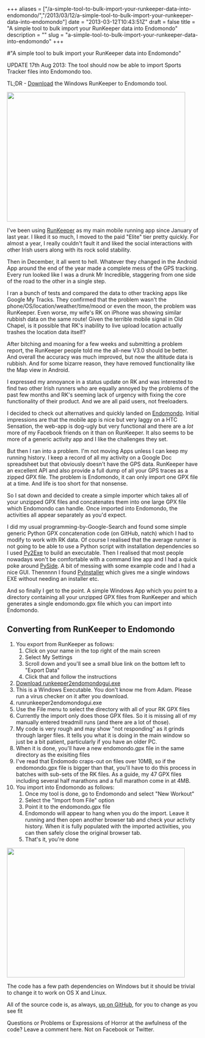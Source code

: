 +++
aliases = ["/a-simple-tool-to-bulk-import-your-runkeeper-data-into-endomondo/","/2013/03/12/a-simple-tool-to-bulk-import-your-runkeeper-data-into-endomondo"]
date = "2013-03-12T10:43:51Z"
draft = false
title = "A simple tool to bulk import your RunKeeper data into Endomondo"
description = ""
slug = "a-simple-tool-to-bulk-import-your-runkeeper-data-into-endomondo"
+++

#"A simple tool to bulk import your RunKeeper data into Endomondo"

UPDATE 17th Aug 2013: The tool should now be able to import Sports Tracker files into Endomondo too.

TL;DR - <a href="https://github.com/conoro/runkeeper2endomondo/blob/master/runkeeper2endomondogui.exe?raw=true">Download</a> the Windows RunKeeper to Endomondo tool.

<a href="https://github.com/conoro/runkeeper2endomondo"><img class="size-full wp-image-942 aligncenter" title="rk2em_01" alt="" src="https://s3-eu-west-1.amazonaws.com/conoroneill.net/wp-content/uploads/2013/03/rk2em_01.jpg" width="467" height="339" /></a>

I've been using <a href="http://runkeeper.com/">RunKeeper</a> as my main mobile running app since January of last year. I liked it so much, I moved to the paid "Elite" tier pretty quickly. For almost a year, I really couldn't fault it and liked the social interactions with other Irish users along with its rock solid stability.

Then in December, it all went to hell. Whatever they changed in the Android App around the end of the year made a complete mess of the GPS tracking. Every run looked like I was a drunk Mr Incredible, staggering from one side of the road to the other in a single step.

I ran a bunch of tests and compared the data to other tracking apps like Google My Tracks. They confirmed that the problem wasn't the phone/OS/location/weather/time/mood or even the moon, the problem was RunKeeper. Even worse, my wife's RK on iPhone was showing similar rubbish data on the same route! Given the terrible mobile signal in Old Chapel, is it possible that RK's inability to live upload location actually trashes the location data itself?

After bitching and moaning for a few weeks and submitting a problem report, the RunKeeper people told me the all-new V3.0 should be better. And overall the accuracy was much improved, but now the altitude data is rubbish. And for some bizarre reason, they have removed functionality like the Map view in Android.

I expressed my annoyance in a status update on RK and was interested to find two other Irish runners who are equally annoyed by the problems of the past few months and RK's seeming lack of urgency with fixing the core functionality of their product. And we are all paid users, not freeloaders.

I decided to check out alternatives and quickly landed on <a href="http://www.endomondo.com">Endomondo</a>. Initial impressions are that the mobile app is nice but very laggy on a HTC Sensation, the web-app is dog-ugly but very functional and there are a _lot_ more of my Facebook friends on it than on RunKeeper. It also seems to be more of a generic activity app and I like the challenges they set.

But then I ran into a problem. I'm not moving Apps unless I can keep my running history. I keep a record of all my activity on a Google Doc spreadsheet but that obviously doesn't have the GPS data. RunKeeper have an excellent API and also provide a full dump of all your GPS traces as a zipped GPX file. The problem is Endomondo, it can only import one GPX file at a time. And life is too short for that nonsense.

So I sat down and decided to create a simple importer which takes all of your unzipped GPX files and concatenates them into one large GPX file which Endomondo can handle. Once imported into Endomondo, the activities all appear separately as you'd expect.

I did my usual programming-by-Google-Search and found some simple generic Python GPX concatenation code (on GitHub, natch) which I had to modify to work with RK data. Of course I realised that the average runner is not going to be able to use a Python script with installation dependencies so I used <a href="http://www.py2exe.org/">Py2Exe</a> to build an executable. Then I realised that most people nowadays won't be comfortable with a command line app and I had a quick poke around <a href="http://qt-project.org/wiki/PySide">PySide</a>. A bit of messing with some example code and I had a nice GUI. Thennnnn I found <a href="http://www.pyinstaller.org">PyInstaller</a> which gives me a single windows EXE without needing an installer etc.

And so finally I get to the point. A simple Windows App which you point to a directory containing all your unzipped GPX files from RunKeeper and which generates a single endomondo.gpx file which you can import into Endomondo.
<h2>Converting from RunKeeper to Endomondo</h2>
<ol>
	<li>You export from RunKeeper as follows:
<ol>
	<li>Click on your name in the top right of the main screen</li>
	<li>Select My Settings</li>
	<li>Scroll down and you'll see a small blue link on the bottom left to "Export Data"</li>
	<li>Click that and follow the instructions</li>
</ol>
</li>
	<li><a href="https://github.com/conoro/runkeeper2endomondo/blob/master/runkeeper2endomondogui.exe?raw=true">Download runkeeper2endomondogui.exe</a></li>
	<li>This is a Windows Executable. You don't know me from Adam. Please run a virus checker on it after you download.</li>
	<li>runrunkeeper2endomondogui.exe</li>
	<li>Use the File menu to select the directory with all of your RK GPX files</li>
	<li>Currently the import only does those GPX files. So it is missing all of my manually entered treadmill runs (and there are a lot of those).</li>
	<li>My code is very rough and may show "not responding" as it grinds through larger files. It tells you what it is doing in the main window so just be a bit patient, particularly if you have an older PC.</li>
	<li>When it is done, you'll have a new endomondo.gpx file in the same directory as the exisiting files</li>
	<li>I've read that Endomodo craps-out on files over 10MB, so if the endomondo.gpx file is bigger than that, you'll have to do this process in batches with sub-sets of the RK files. As a guide, my 47 GPX files including several half marathons and a full marathon come in at 4MB.</li>
	<li>You import into Endomondo as follows:
<ol>
	<li>Once my tool is done, go to Endomondo and select "New Workout"</li>
	<li>Select the "Import from File" option</li>
	<li>Point it to the endomondo.gpx file</li>
	<li>Endomondo will appear to hang when you do the import. Leave it running and then open another browser tab and check your activity history. When it is fully populated with the imported activities, you can then safely close the original browser tab.</li>
	<li>That's it, you're done</li>
</ol>
</li>
</ol>
<a href="https://github.com/conoro/runkeeper2endomondo"><img class="size-full wp-image-943 aligncenter" title="rk2em_02" alt="" src="https://s3-eu-west-1.amazonaws.com/conoroneill.net/wp-content/uploads/2013/03/rk2em_02.jpg" width="466" height="339" /></a>

The code has a few path dependencies on Windows but it should be trivial to change it to work on OS X and Linux.

All of the source code is, as always, <a href="https://github.com/conoro/runkeeper2endomondo">up on GitHub</a>, for you to change as you see fit

Questions or Problems or Expressions of Horror at the awfulness of the code? Leave a comment here. Not on Facebook or Twitter.